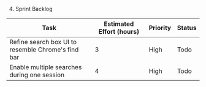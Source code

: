 4. Sprint Backlog

| Task                                            | Estimated Effort (hours) | Priority | Status |
|-------------------------------------------------|--------------------------|----------|--------|
| Refine search box UI to resemble Chrome's find bar   | 3                        | High     | Todo   |
| Enable multiple searches during one session       | 4                        | High     | Todo   |
